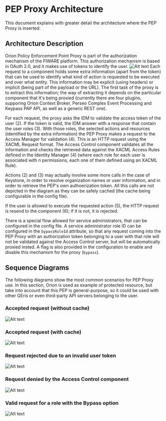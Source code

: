 # PEP Proxy Architecture

This document explains with greater detail the architecture where the PEP Proxy is inserted.

## <a name="architecture"/> Architecture Description
Orion Policy Enforcement Point Proxy is part of the authorization mechanism of the FIWARE platform. This authorization mechanism is based in OAuth 2.0, and it makes use of tokens to identify the user.
![Alt text](https://raw.githubusercontent.com/telefonicaid/fiware-pep-steelskin/develop/img/arquitecture.png "Authorization Architecture")
Each request to a component holds some extra information (apart from the token) that can be used to identify what kind of action is requested to be executed and over what entity. This information may be explicit (using headers) or implicit (being part of the payload or the URL). The first task of the proxy is to extract this information; the way of extracting it depends on the particular component that it's being proxied (currently there are four plugins, supporing Orion Context Broker, Perseo Complex Event Processing and Keypass PAP API, as well as a generic REST one).

For each request, the proxy asks the IDM to validate the access token of the user (2). If the token is valid, the IDM answer with a response that contain the user roles (3). With those roles, the selected actions and resources (identified by the extra information) the PEP Proxy makes a request to the Access Manager for validation (4). This is an HTTP request using the XACML Request format. The Access Control component validates all the information and checks the retrieved data against the XACML Access Rules defined in the Identity Manager (4) (where each role for each user is associated with n permissions, each one of them defined using an XACML Rule).

Actions (2) and (3) may actually involve some more calls in the case of Keystone, in order to resolve organization names or user information, and in order to retrieve the PEP's own authoerization token. All this calls are not depicted in the diagram as they can be safely cached (the cache being configurable in the config file).

If the user is allowed to execute the requested action (5), the HTTP request is resend to the component (6); if it is not, it is rejected.

There is a special flow allowed for service administrators, that can be configured in the config file. A service administrator role ID can be configured in the `bypassRoleId` attribute, so that any request coming into the PEP Proxy with an authorization token belonging to a user with that role will not be validated against the Access Control server, but will be automatically proxied insted. A flag is also provided in the configuration to enable and disable this mechanism for the proxy (`bypass`).


## Sequence Diagrams
The following diagrams show the most common scenarios for PEP Proxy use. In this section, Orion is used as example of protected resource, but take into account that this PEP is general-purpose, so it could be used with other GEris or even third-party API servers belonging to the user.

### Accepted request (without cache)
![Alt text](docs/img/acceptedRequestNoCache.png "Accepted request (no cache)")

### Accepted request (with cache)
![Alt text](docs/img/acceptedRequest.png "Accepted request")

### Request rejected due to an invalid user token
![Alt text](docs/img/invalidUserToken.png "Request with an invalid user token")

### Request denied by the Access Control component
![Alt text](docs/img/requestDeniedInAccessControl.png "Request denied by Access Control")

### Valid request for a role with the Bypass option
![Alt text](docs/img/requestValidRoleWithBypass.png "Valid request with bypass for the user's role")


